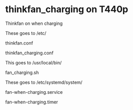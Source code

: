 # thinkfan_charging on T440p
Thinkfan on when charging


These goes to /etc/

thinkfan.conf

thinkfan_charging.conf


This goes to /usr/local/bin/

fan_charging.sh


These goes to /etc/systemd/system/

fan-when-charging.service

fan-when-charging.timer

